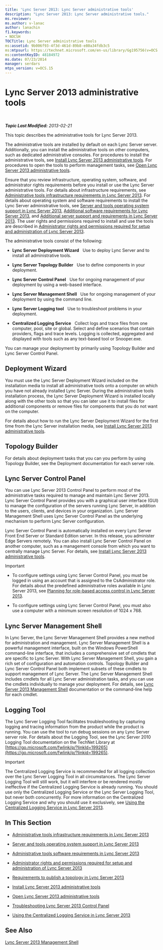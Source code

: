 ```yaml
---
title: 'Lync Server 2013: Lync Server administrative tools'
description: "Lync Server 2013: Lync Server administrative tools."
ms.reviewer: 
ms.author: v-lanac
author: lanachin
f1.keywords:
- NOCSH
TOCTitle: Lync Server administrative tools
ms:assetid: 9b006f93-4f3d-461d-89b8-e80a34fdb3c5
ms:mtpsurl: https://technet.microsoft.com/en-us/library/Gg195756(v=OCS.15)
ms:contentKeyID: 48184972
ms.date: 07/23/2014
manager: serdars
mtps_version: v=OCS.15
---
```


# Lync Server 2013 administrative tools

<div data-xmlns="http://www.w3.org/1999/xhtml">

<div class="topic" data-xmlns="http://www.w3.org/1999/xhtml" data-msxsl="urn:schemas-microsoft-com:xslt" data-cs="https://msdn.microsoft.com/">

<div data-asp="https://msdn2.microsoft.com/asp">



</div>

<div id="mainSection">

<div id="mainBody">

<span> </span>

_**Topic Last Modified:** 2013-02-21_

This topic describes the administrative tools for Lync Server 2013.

The administrative tools are installed by default on each Lync Server server. Additionally, you can install the administrative tools on other computers, such as dedicated administrative consoles. For procedures to install the administrative tools, see [Install Lync Server 2013 administrative tools](lync-server-2013-install-lync-server-administrative-tools.md). For procedures to open the tools to perform management tasks, see [Open Lync Server 2013 administrative tools](lync-server-2013-open-lync-server-administrative-tools.md).

Ensure that you review infrastructure, operating system, software, and administrator rights requirements before you install or use the Lync Server administrative tools. For details about infrastructure requirements, see [Administrative tools infrastructure requirements in Lync Server 2013](lync-server-2013-administrative-tools-infrastructure-requirements.md). For details about operating system and software requirements to install the Lync Server administrative tools, see [Server and tools operating system support in Lync Server 2013](lync-server-2013-server-and-tools-operating-system-support.md), [Additional software requirements for Lync Server 2013](lync-server-2013-additional-software-requirements.md), and [Additional server support and requirements in Lync Server 2013](lync-server-2013-additional-server-support-and-requirements.md). The user rights and permissions required to install and use the tools are described in [Administrator rights and permissions required for setup and administration of Lync Server 2013](lync-server-2013-administrator-rights-and-permissions-required-for-setup-and-administration.md).

The administrative tools consist of the following:

  - **Lync Server Deployment Wizard**   Use to deploy Lync Server and to install all administrative tools.

  - **Lync Server Topology Builder**   Use to define components in your deployment.

  - **Lync Server Control Panel**   Use for ongoing management of your deployment by using a web-based interface.

  - **Lync Server Management Shell**   Use for ongoing management of your deployment by using the command line.

  - **Lync Server Logging tool**   Use to troubleshoot problems in your deployment.

  - **Centralized Logging Service**   Collect logs and trace files from one computer, pool, site or global. Select and define scenarios that contain providers, flags and trace levels. Logging is collected, aggregated and displayed with tools such as any text-based tool or Snooper.exe.

You can manage your deployment by primarily using Topology Builder and Lync Server Control Panel.

<div>

## Deployment Wizard

You must use the Lync Server Deployment Wizard included on the installation media to install all administrative tools onto a computer on which you have not already installed Lync Server. During the administrative tools installation process, the Lync Server Deployment Wizard is installed locally along with the other tools so that you can later use it to install files for additional components or remove files for components that you do not want on the computer.

For details about how to run the Lync Server Deployment Wizard for the first time from the Lync Server installation media, see [Install Lync Server 2013 administrative tools](lync-server-2013-install-lync-server-administrative-tools.md).

</div>

<div>

## Topology Builder

For details about deployment tasks that you can you perform by using Topology Builder, see the Deployment documentation for each server role.

</div>

<div>

## Lync Server Control Panel

You can use Lync Server 2013 Control Panel to perform most of the administrative tasks required to manage and maintain Lync Server 2013. Lync Server Control Panel provides you with a graphical user interface (GUI) to manage the configuration of the servers running Lync Server, in addition to the users, clients, and devices in your organization. Lync Server Management Shell uses Lync Server Control Panel as the underlying mechanism to perform Lync Server configuration.

Lync Server Control Panel is automatically installed on every Lync Server Front End Server or Standard Edition server. In this release, you administer Edge Servers remotely. You can also install Lync Server Control Panel on another computer, such as a management console from which you want to centrally manage Lync Server. For details, see [Install Lync Server 2013 administrative tools](lync-server-2013-install-lync-server-administrative-tools.md).

<div>


> [!IMPORTANT]  
> <UL>
> <LI>
> <P>To configure settings using Lync Server Control Panel, you must be logged in using an account that is assigned to the CsAdministrator role. For details about the predefined administrative roles available in Lync Server 2013, see <A href="lync-server-2013-planning-for-role-based-access-control.md">Planning for role-based access control in Lync Server 2013</A>.</P>
> <LI>
> <P>To configure settings using Lync Server Control Panel, you must also use a computer with a minimum screen resolution of 1024 x 768.</P></LI></UL>



</div>

</div>

<div>

## Lync Server Management Shell

In Lync Server, the Lync Server Management Shell provides a new method for administration and management. Lync Server Management Shell is a powerful management interface, built on the Windows PowerShell command-line interface, that includes a comprehensive set of cmdlets that are specific to Lync Server. With Lync Server Management Shell, you gain a rich set of configuration and automation controls. Topology Builder and Lync Server Control Panel both implement subsets of these cmdlets to support management of Lync Server. The Lync Server Management Shell includes cmdlets for all Lync Server administration tasks, and you can use the cmdlets individually to manage your deployment. For details, see [Lync Server 2013 Management Shell](lync-server-2013-lync-server-management-shell.md) documentation or the command-line help for each cmdlet.

</div>

<div>

## Logging Tool

The Lync Server Logging Tool facilitates troubleshooting by capturing logging and tracing information from the product while the product is running. You can use the tool to run debug sessions on any Lync Server server role. For details about the Logging Tool, see the Lync Server 2010 Logging Tool documentation on the TechNet Library at [https://go.microsoft.com/fwlink/p/?linkId=199265](https://go.microsoft.com/fwlink/p/?linkid=199265).

<div>


> [!IMPORTANT]  
> The Centralized Logging Service is recommended for all logging collection over the Lync Server Logging Tool in all circumstances. The Lync Server Logging Tool will still work, but it will interfere or be rendered mostly ineffective if the Centralized Logging Service is already running. You should use only the Centralized Logging Service or the Lync Server Logging Tool, but never both concurrently. For more information on the Centralized Logging Service and why you should use it exclusively, see <A href="lync-server-2013-using-the-centralized-logging-service.md">Using the Centralized Logging Service in Lync Server 2013</A>.



</div>

</div>

<div>

## In This Section

  - [Administrative tools infrastructure requirements in Lync Server 2013](lync-server-2013-administrative-tools-infrastructure-requirements.md)

  - [Server and tools operating system support in Lync Server 2013](lync-server-2013-server-and-tools-operating-system-support.md)

  - [Administrative tools software requirements in Lync Server 2013](lync-server-2013-administrative-tools-software-requirements.md)

  - [Administrator rights and permissions required for setup and administration of Lync Server 2013](lync-server-2013-administrator-rights-and-permissions-required-for-setup-and-administration.md)

  - [Requirements to publish a topology in Lync Server 2013](lync-server-2013-requirements-to-publish-a-topology.md)

  - [Install Lync Server 2013 administrative tools](lync-server-2013-install-lync-server-administrative-tools.md)

  - [Open Lync Server 2013 administrative tools](lync-server-2013-open-lync-server-administrative-tools.md)

  - [Troubleshooting Lync Server 2013 Control Panel](lync-server-2013-troubleshooting-lync-server-2013-control-panel.md)

  - [Using the Centralized Logging Service in Lync Server 2013](lync-server-2013-using-the-centralized-logging-service.md)

</div>

<div>

## See Also


[Lync Server 2013 Management Shell](lync-server-2013-lync-server-management-shell.md)  
  

</div>

</div>

<span> </span>

</div>

</div>

</div>

